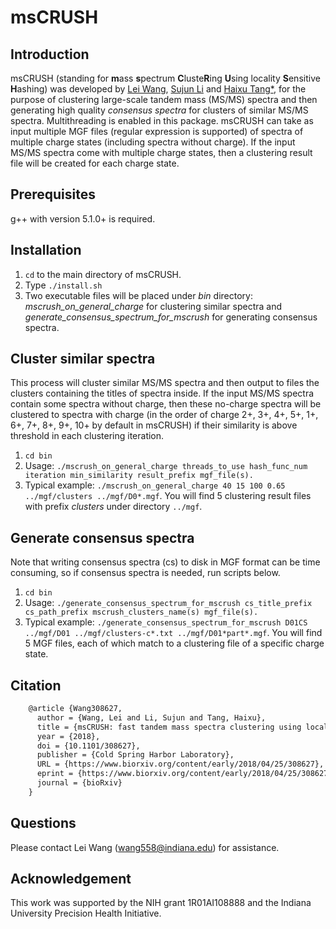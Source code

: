 # msCRUSH 


## Introduction
msCRUSH (standing for **m**ass **s**pectrum **C**luste**R**ing **U**sing locality **S**ensitive **H**ashing) was developed by [Lei Wang](mailto:wang558@indiana.edu), [Sujun Li](https://scholar.google.com/citations?user=y4keCocAAAAJ&hl=en) and [Haixu Tang*](https://www.sice.indiana.edu/all-people/profile.html?profile_id=308), for the purpose of clustering large-scale tandem mass (MS/MS) spectra and then generating high quality *consensus spectra* for clusters of similar MS/MS spectra. Multithreading is enabled in this package.
msCRUSH can take as input multiple MGF files (regular expression is supported) of spectra of multiple charge states (including spectra without charge). If the input MS/MS spectra come with multiple charge states, then a clustering result file will be created for each charge state. 
## Prerequisites
g++ with version 5.1.0+ is required.

## Installation
1. `cd` to the main directory of msCRUSH.
2. Type `./install.sh`
3. Two executable files will be placed under *bin* directory: *mscrush_on_general_charge* for clustering similar spectra and *generate_consensus_spectrum_for_mscrush* for generating consensus spectra.

## Cluster similar spectra
This process will cluster similar MS/MS spectra and then output to files the clusters containing the titles of spectra inside. If the input MS/MS spectra contain some spectra without charge, then these no-charge spectra will be clustered to spectra with charge (in the order of charge 2+, 3+, 4+, 5+, 1+, 6+, 7+, 8+, 9+, 10+ by default in msCRUSH) if their similarity is above threshold in each clustering iteration. 
1. `cd bin`
2. Usage: `./mscrush_on_general_charge threads_to_use hash_func_num iteration min_similarity result_prefix mgf_file(s).`
3. Typical example: `./mscrush_on_general_charge 40 15 100 0.65 ../mgf/clusters ../mgf/D0*.mgf`. You will find 5 clustering result files with prefix *clusters* under directory `../mgf`.

## Generate consensus spectra
Note that writing consensus spectra (cs) to disk in MGF format can be time consuming, so if consensus spectra is needed, run scripts below.
1. `cd bin`
2. Usage: `./generate_consensus_spectrum_for_mscrush cs_title_prefix cs_path_prefix mscrush_clusters_name(s) mgf_file(s).`
3. Typical example: `./generate_consensus_spectrum_for_mscrush D01CS ../mgf/D01 ../mgf/clusters-c*.txt ../mgf/D01*part*.mgf`. You will find 5 MGF files, each of which match to a clustering file of a specific charge state.

## Citation
```latex
    @article {Wang308627,
      author = {Wang, Lei and Li, Sujun and Tang, Haixu},
      title = {msCRUSH: fast tandem mass spectra clustering using locality sensitive hashing},
      year = {2018},
      doi = {10.1101/308627},
      publisher = {Cold Spring Harbor Laboratory},
      URL = {https://www.biorxiv.org/content/early/2018/04/25/308627},
      eprint = {https://www.biorxiv.org/content/early/2018/04/25/308627.full.pdf},
      journal = {bioRxiv}
    }
```
## Questions
Please contact Lei Wang (wang558@indiana.edu) for assistance.
## Acknowledgement
This work was supported by the NIH grant 1R01AI108888 and the Indiana University Precision Health Initiative.
